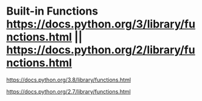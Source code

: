 
# Built-in Functions https://docs.python.org/3/library/functions.html || https://docs.python.org/2/library/functions.html

https://docs.python.org/3.8/library/functions.html

https://docs.python.org/2.7/library/functions.html
